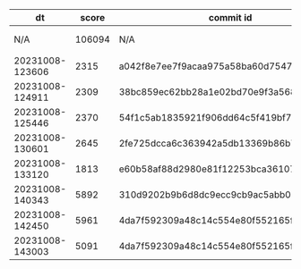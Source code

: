 |dt|score|commit id|change log|
|--|--|--|--|
|N/A|106094|N/A|予選突破ライン (「俺達の戦いはこれまでだ」) https://isucon.net/archives/56021246.html|
|20231008-123606|2315|a042f8e7ee7f9acaa975a58ba60d75479f4d2d66|initial score|
|20231008-124911|2309|38bc859ec62bb28a1e02bd70e9f3a5682e23f6bf|initial score|
|20231008-125446|2370|54f1c5ab1835921f906dd64c5f419bf7a776c495|initial score|
|20231008-130601|2645|2fe725dcca6c363942a5db13369b86b7f0ddf049|initial score|
|20231008-133120|1813|e60b58af88d2980e81f12253bca361076b4f65c6|alp pattern|
|20231008-140343|5892|310d9202b9b6d8dc9ecc9cb9ac5abb05e507c003|mysql server3|
|20231008-142450|5961|4da7f592309a48c14c554e80f552165f24013937|nginx-loadbalance|
|20231008-143003|5091|4da7f592309a48c14c554e80f552165f24013937|nginx-loadbalance|

